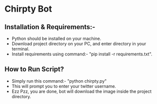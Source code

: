 # Chirpty Bot

## Installation & Requirements:-
* Python should be installed on your machine.
* Download project directory on your PC, and enter directory in your terminal.
* Install requirements using command:- "pip install -r requirements.txt".

## How to Run Script?
* Simply run this command:- "python chirpty.py"
* This will prompt you to enter your twitter username.
* Ezz Pzz, you are done, bot will download the image inside the project directory.
